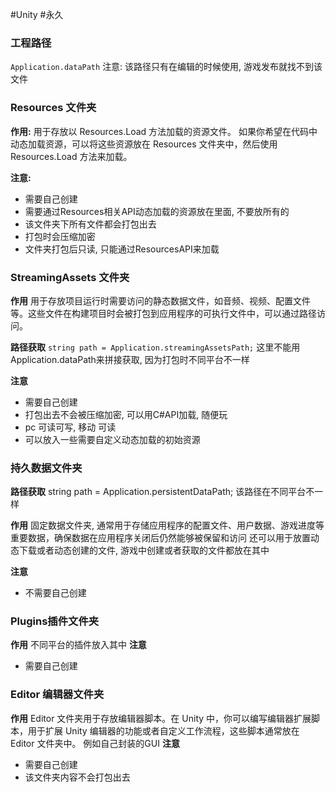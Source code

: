 #Unity #永久 


### 工程路径
`Application.dataPath`
注意:
该路径只有在编辑的时候使用, 游戏发布就找不到该文件 

### Resources 文件夹   
**作用:**
用于存放以 Resources.Load 方法加载的资源文件。    如果你希望在代码中动态加载资源，可以将这些资源放在 Resources 文件夹中，然后使用 Resources.Load 方法来加载。

**注意:**
- 需要自己创建 
- 需要通过Resources相关API动态加载的资源放在里面, 不要放所有的
- 该文件夹下所有文件都会打包出去
- 打包时会压缩加密
- 文件夹打包后只读, 只能通过ResourcesAPI来加载


### StreamingAssets 文件夹
**作用** 用于存放项目运行时需要访问的静态数据文件，如音频、视频、配置文件等。这些文件在构建项目时会被打包到应用程序的可执行文件中，可以通过路径访问。

**路径获取**
`string path = Application.streamingAssetsPath;`
这里不能用Application.dataPath来拼接获取, 因为打包时不同平台不一样

**注意**
- 需要自己创建
- 打包出去不会被压缩加密, 可以用C#API加载, 随便玩
- pc 可读可写, 移动 可读
- 可以放入一些需要自定义动态加载的初始资源


### 持久数据文件夹
**路径获取**
string path = Application.persistentDataPath;
该路径在不同平台不一样

**作用**   固定数据文件夹,      通常用于存储应用程序的配置文件、用户数据、游戏进度等重要数据，确保数据在应用程序关闭后仍然能够被保留和访问
还可以用于放置动态下载或者动态创建的文件, 游戏中创建或者获取的文件都放在其中

**注意**
- 不需要自己创建


### Plugins插件文件夹
**作用** 不同平台的插件放入其中
**注意**
- 需要自己创建

### Editor 编辑器文件夹
**作用** Editor 文件夹用于存放编辑器脚本。在 Unity 中，你可以编写编辑器扩展脚本，用于扩展 Unity 编辑器的功能或者自定义工作流程，这些脚本通常放在 Editor 文件夹中。    例如自己封装的GUI
**注意**
- 需要自己创建 
- 该文件夹内容不会打包出去


